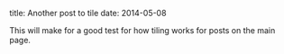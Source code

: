 title: Another post to tile
date: 2014-05-08

This will make for a good test for how tiling works for posts on the main page.